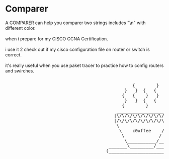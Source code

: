 # Comparer
A COMPARER can help you comparer two strings includes "\n" with different color.
<br><br>
when i prepare for my CISCO CCNA Certification.
<br><br>
i use it 2 check out if my cisco configuration file on router or switch is correct.
<br><br>
it's really useful when you use paket tracer to practice how to config routers and swirches.
<br>

<pre>
                           
                                                {        }      
                                             }   }  {   {
                                            {   {    }   }
                                             }   }  {   {
                                            {        }
                                          ___________________
                                         |\/\/\/\/\/\/\/\/\/\|               
                                         |/\/\/\/\/\/\/\/\/\/|
                                          \                 /____
                                           \    c0xffee    /     )
                                            \             /     /
                                             \___________/_____/ 
                                       _______\_________/________                   
                                      (__________________________)
      
</pre>

